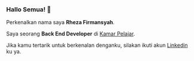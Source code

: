 ### Hallo Semua! 👋

Perkenalkan nama saya **Rheza Firmansyah**.

Saya seorang **Back End Developer** di [Kamar Pelajar](https://www.kamarpelajar.com/).

Jika kamu tertarik untuk berkenalan denganku, silakan ikuti akun [Linkedin](https://www.linkedin.com/in/rheza-firmansyah/) ku ya.
